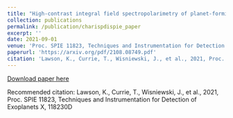 ```yaml
---
title: "High-contrast integral field spectropolarimetry of planet-forming disks with SCExAO/CHARIS"
collection: publications
permalink: /publication/charispdispie_paper
excerpt: ''
date: 2021-09-01
venue: 'Proc. SPIE 11823, Techniques and Instrumentation for Detection of Exoplanets X'
paperurl: 'https://arxiv.org/pdf/2108.08749.pdf'
citation: 'Lawson, K., Currie, T., Wisniewski, J., et al., 2021, Proc. SPIE 11823, Techniques and Instrumentation for Detection of Exoplanets X, 118230D'
---
```

[Download paper here](https://arxiv.org/pdf/2108.08749.pdf)

Recommended citation: Lawson, K., Currie, T., Wisniewski, J., et al., 2021, Proc. SPIE 11823,
Techniques and Instrumentation for Detection of Exoplanets X, 118230D
